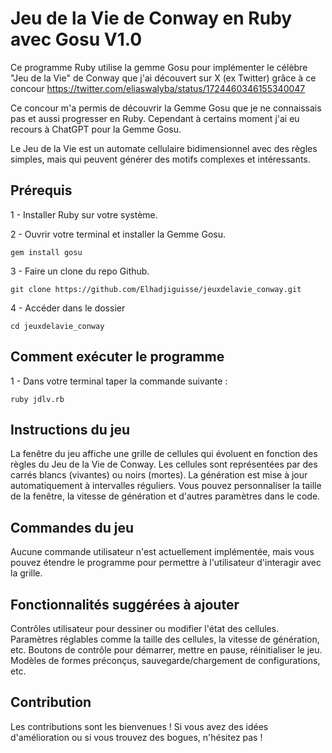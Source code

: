 # Jeu de la Vie de Conway en Ruby avec Gosu V1.0

Ce programme Ruby utilise la gemme Gosu pour implémenter le célèbre "Jeu de la Vie" de Conway que j'ai découvert sur X (ex Twitter) grâce à ce concour
https://twitter.com/eliaswalyba/status/1724460346155340047

Ce concour m'a permis de découvrir la Gemme Gosu que je ne connaissais pas et aussi progresser en Ruby.
Cependant à certains moment j'ai eu recours à ChatGPT pour la Gemme Gosu.

Le Jeu de la Vie est un automate cellulaire bidimensionnel avec des règles simples,
mais qui peuvent générer des motifs complexes et intéressants.

## Prérequis
1 - Installer Ruby sur votre système.

2 - Ouvrir votre terminal et installer la Gemme Gosu.

  ```gem install gosu```

  
3 - Faire un clone du repo Github.

  ```git clone https://github.com/Elhadjiguisse/jeuxdelavie_conway.git```

4 - Accéder dans le dossier

```cd jeuxdelavie_conway```

## Comment exécuter le programme

1 - Dans votre terminal taper la commande suivante :

  ```ruby jdlv.rb```

## Instructions du jeu
La fenêtre du jeu affiche une grille de cellules qui évoluent en fonction des règles du Jeu de la Vie de Conway.
Les cellules sont représentées par des carrés blancs (vivantes) ou noirs (mortes).
La génération est mise à jour automatiquement à intervalles réguliers.
Vous pouvez personnaliser la taille de la fenêtre, la vitesse de génération et d'autres paramètres dans le code.

## Commandes du jeu
Aucune commande utilisateur n'est actuellement implémentée, mais vous pouvez étendre le programme pour permettre à l'utilisateur d'interagir avec la grille.

## Fonctionnalités suggérées à ajouter
Contrôles utilisateur pour dessiner ou modifier l'état des cellules.
Paramètres réglables comme la taille des cellules, la vitesse de génération, etc.
Boutons de contrôle pour démarrer, mettre en pause, réinitialiser le jeu.
Modèles de formes préconçus, sauvegarde/chargement de configurations, etc.

## Contribution
Les contributions sont les bienvenues ! Si vous avez des idées d'amélioration ou si vous trouvez des bogues, n'hésitez pas !
